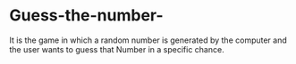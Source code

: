 # Guess-the-number-
It is the game in which a random number is generated by the computer and the user wants to guess that Number in a specific chance. 
